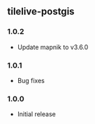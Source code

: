 ## tilelive-postgis

### 1.0.2

- Update mapnik to v3.6.0

### 1.0.1

- Bug fixes

### 1.0.0

- Initial release

